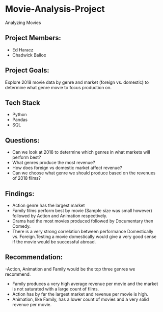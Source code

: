# Movie-Analysis-Project
Analyzing Movies 

## Project Members:

- Ed Haracz
- Chadwick Balloo

## Project Goals:

Explore 2018 movie data by genre and market (foreign vs. domestic) to determine what genre movie to focus production on.

## Tech Stack
- Python
- Pandas
- SQL

## Questions:

- Can we look at 2018 to determine which genres in what markets will perform best?
- What genres produce the most revenue?
- How does foreign vs domestic market affect revenue?
- Can we choose what genre we should produce based on the revenues of 2018 films?

## Findings:

- Action genre has the largest market
- Family films perform best by movie (Sample size was small however) followed by Action and Animation respectively.
- Drama had the most movies produced followed by Documentary then Comedy.
- There is a very strong correlation between performance Domestically vs. Foreign.Testing a movie domestically would give a very good sense if the movie would be successful abroad.

## Recommendation:

-Action, Animation and Family would be the top three genres we recommend.
- Family produces a very high average revenue per movie and the market is not saturated with a large count of films.
- Action has by far the largest market and revenue per movie is high.
- Animation, like Family, has a lower count of movies and a very solid revenue per movie.
